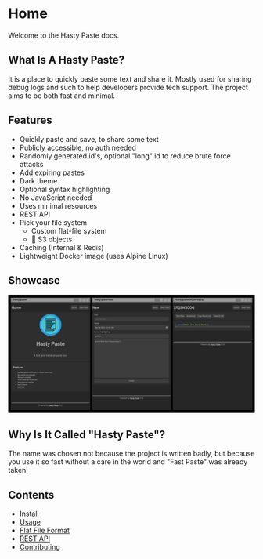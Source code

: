 # Home
Welcome to the Hasty Paste docs.

## What Is A Hasty Paste?
It is a place to quickly paste some text and share it. Mostly used for sharing debug logs and such to help developers provide tech support. The project aims to be both fast and minimal.

## Features
- Quickly paste and save, to share some text
- Publicly accessible, no auth needed
- Randomly generated id's, optional "long" id to reduce brute force attacks
- Add expiring pastes
- Dark theme
- Optional syntax highlighting
- No JavaScript needed
- Uses minimal resources
- REST API
- Pick your file system
  - Custom flat-file system
  - :construction: S3 objects
- Caching (Internal & Redis)
- Lightweight Docker image (uses Alpine Linux)

## Showcase
[![Showcase Image](assets/showcase.png)](assets/showcase.png)

## Why Is It Called "Hasty Paste"?
The name was chosen not because the project is written badly, but because you use it so fast without a care in the world and "Fast Paste" was already taken!

## Contents
- [Install](install.md)
- [Usage](usage.md)
- [Flat File Format](flat-file-format.md)
- [REST API](rest-api.md)
- [Contributing](contributing.md)
